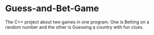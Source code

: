 # Guess-and-Bet-Game
The C++ project about two games in one program. One is Betting on a random number and the other is Guessing a country with fun clues.
